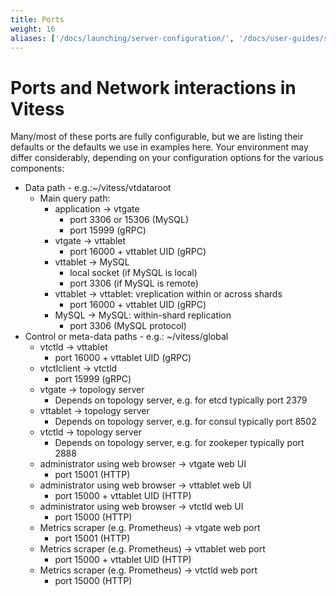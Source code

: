 ```yaml
---
title: Ports
weight: 16
aliases: ['/docs/launching/server-configuration/', '/docs/user-guides/server-configuration/', '/docs/user-guides/configuring-components/']
---
```

# Ports and Network interactions in Vitess

Many/most of these ports are fully configurable, but we are listing their
defaults or  the defaults we use in examples here. Your
environment may differ considerably, depending on your configuration options
for the various components:

  * Data path - e.g.:~/vitess/vtdataroot
    * Main query path:
      * application -> vtgate
        * port 3306 or 15306 (MySQL)
        * port 15999 (gRPC)
      * vtgate -> vttablet
        * port 16000 + vttablet UID (gRPC)
      * vttablet -> MySQL
        * local socket (if MySQL is local)
        * port 3306 (if MySQL is remote)
      * vttablet -> vttablet: vreplication within or across shards
        * port 16000 + vttablet UID (gRPC)
      * MySQL -> MySQL:  within-shard replication
        * port 3306 (MySQL protocol)
  * Control or meta-data paths - e.g.: ~/vitess/global
    * vtctld -> vttablet
      * port 16000 + vttablet UID (gRPC)
    * vtctlclient -> vtctld
      * port 15999 (gRPC)
    * vtgate -> topology server
      * Depends on topology server, e.g. for etcd typically port 2379
    * vttablet -> topology server
      * Depends on topology server, e.g. for consul typically port 8502
    * vtctld -> topology server
      * Depends on topology server, e.g. for zookeper typically port 2888
    * administrator using web browser -> vtgate web UI
      * port 15001 (HTTP)
    * administrator using web browser -> vttablet web UI
      * port 15000 + vttablet UID (HTTP)
    * administrator using web browser -> vtctld web UI
      * port 15000 (HTTP)
    * Metrics scraper (e.g. Prometheus) -> vtgate web port
      * port 15001 (HTTP)
    * Metrics scraper (e.g. Prometheus) -> vttablet web port
      * port 15000 + vttablet UID (HTTP)
    * Metrics scraper (e.g. Prometheus) -> vtctld web port
      * port 15000 (HTTP)

